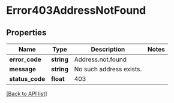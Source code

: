 # Error403AddressNotFound

## Properties

Name | Type | Description | Notes
------------ | ------------- | ------------- | -------------
**error_code** | **string** | Address.not.found |
**message** | **string** | No such address exists. |
**status_code** | **float** | 403 |

[[Back to API list]](../../README.md#api-endpoints)
